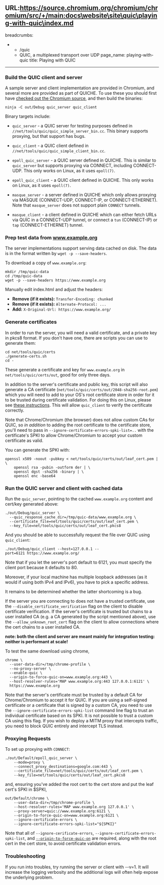 URL:https://source.chromium.org/chromium/chromium/src/+/main:docs\website\site\quic\playing-with-quic\index.md
---
breadcrumbs:
- - /quic
  - QUIC, a multiplexed transport over UDP
page_name: playing-with-quic
title: Playing with QUIC
---

### **Build the QUIC client and server**

A sample server and client implementation are provided in Chromium, and several
more are provided as part of QUICHE. To use these
you should first have [checked out the Chromium
source](/developers/how-tos/get-the-code), and then build the binaries:

```none
ninja -C out/Debug quic_server quic_client
```

Binary targets include:

 * `quic_server` - a QUIC server for testing purposes defined in
   `//net/tools/quic/quic_simple_server_bin.cc`. This binary supports proxying,
   but that support has bugs.

 * `quic_client` - a QUIC client defined in
   `//net/tools/quic/quic_simple_client_bin.cc`.

 * `epoll_quic_server` - a QUIC server defined in QUICHE. This is similar to
   `quic_server` but supports proxying via CONNECT, including CONNECT-UDP. This
   only works on Linux, as it uses `epoll(7)`.

 * `epoll_quic_client` - a QUIC client defined in QUICHE. This only works on
   Linux, as it uses `epoll(7)`.

 * `masque_server` - a server defined in QUICHE which only allows proxying via
   MASQUE (CONNECT-UDP, CONNECT-IP, or CONNECT-ETHERNET). Note that
   `masque_server` does not support plain `CONNECT` tunnels.

 * `masque_client` - a client defined in QUICHE which can either fetch URLs via
   QUIC in a CONNECT-UDP tunnel, or connect a `tun` (CONNECT-IP) or `tap`
   (CONNECT-ETHERNET) tunnel.

### **Prep test data from www.example.org**

The server implementations support serving data cached on disk. The data is in
the format written by `wget -p --save-headers`.

To download a copy of `www.example.org`:

```none
mkdir /tmp/quic-data
cd /tmp/quic-data
wget -p --save-headers https://www.example.org
```

Manually edit index.html and adjust the headers:

 * **Remove (if it exists):** `Transfer-Encoding: chunked`
 * **Remove (if it exists):** `Alternate-Protocol: ...`
 * **Add:** `X-Original-Url: https://www.example.org/`

### Generate certificates

In order to run the server, you will need a valid certificate, and a private key
in pkcs8 format. If you don't have one, there are scripts you can use to
generate them:

```none
cd net/tools/quic/certs
./generate-certs.sh
cd -
```

These generate a certificate and key for `www.example.org` in
`net/tools/quic/certs/out`, good for only three days.

In addition to the server's certificate and public key, this script will also
generate a CA certificate (`net/tools/quic/certs/out/2048-sha256-root.pem`)
which you will need to add to your OS's root certificate store in order for it
to be trusted during certificate validation. For doing this on Linux, please see
[these
instructions](https://chromium.googlesource.com/chromium/src/+/HEAD/docs/linux/cert_management.md).
This will allow `quic_client` to verify the certificate correctly.

Note that Chrome/Chromium (the browser) does not allow custom CAs for
QUIC, so _in addition_ to adding the root certificate to the certificate store,
you'll need to pass in `--ignore-certificate-errors-spki-list=..` with the
certificate's SPKI to allow Chrome/Chromium to accept your custom certificate as
valid.

You can generate the SPKI with:

```shell
openssl x509 -noout -pubkey < net/tools/quic/certs/out/leaf_cert.pem | \
    openssl rsa -pubin -outform der | \
    openssl dgst -sha256 -binary | \
    openssl enc -base64
```

### Run the QUIC server and client with cached data

Run the `quic_server`, pointing to the cached `www.example.org` content
and cert/key generated above:

```none
./out/Debug/quic_server \
  --quic_response_cache_dir=/tmp/quic-data/www.example.org \
  --certificate_file=net/tools/quic/certs/out/leaf_cert.pem \
  --key_file=net/tools/quic/certs/out/leaf_cert.pkcs8
```

And you should be able to successfully request the file over QUIC using
`quic_client`:

```none
./out/Debug/quic_client --host=127.0.0.1 --port=6121 https://www.example.org/
```

Note that if you let the server's port default to 6121, you must specify the
client port because it defaults to 80.

Moreover, if your local machine has multiple loopback addresses (as it would if
using both IPv4 and IPv6), you have to pick a specific address.

It remains to be determined whether the latter shortcoming is a bug.

If the server you are connecting to does not have a trusted certificate, use the
`--disable_certificate_verification` flag on the client to disable certificate
verification. If the server's certificate is trusted but chains to a user
installed CA (e.g. a CA generated by the script mentioned above), use the
`--allow_unknown_root_cert` flag on the client to allow connections where the
cert chains to a user installed CA.

**note: both the client and server are meant mainly for integration testing:
neither is performant at scale!**

To test the same download using chrome,

```none
chrome \
  --user-data-dir=/tmp/chrome-profile \
  --no-proxy-server \
  --enable-quic \
  --origin-to-force-quic-on=www.example.org:443 \
  --host-resolver-rules='MAP www.example.org:443 127.0.0.1:6121' \
  https://www.example.org
```

Note that the server's certificate must be trusted by a default CA for
Chrome/Chromium to accept it for QUIC. If you are using a self-signed
certificate or a certificate that is signed by a custom CA, you need to use the
`--ignore-certificate-errors-spki-list` command line flag to trust an individual
certificate based on its SPKI. It is not possible to trust a custom CA using this
flag. If you wish to deploy a MITM proxy that intercepts traffic, you need to
block QUIC entirely and intercept TLS instead.

### Proxying Requests

To set up proxying with `CONNECT`:

```none
./out/Default/epoll_quic_server \
    --mode=proxy \
    --connect_proxy_destinations=google.com:443 \
    --certificate_file=net/tools/quic/certs/out/leaf_cert.pem \
    --key_file=net/tools/quic/certs/out/leaf_cert.pkcs8
```

and, ensuring you've added the root cert to the cert store and put the leaf
cert's SPKI in $SPKI,

```none
out/Default/chrome \
    --user-data-dir=/tmp/chrome-profile \
    --host-resolver-rules='MAP www.example.org 127.0.0.1' \
    --proxy-server=quic://www.example.org:6121 \
    --origin-to-force-quic-on=www.example.org:6121 \
    --ignore-certificate-errors \
    --ignore-certificate-errors-spki-list="${SPKI}"
```

Note that all of `--ignore-cerificate-errors`,
`--ignore-certificate-errors-spki-list`, and
[`--origin-to-force-quic-on`](https://bugs.chromium.org/p/chromium/issues/detail?id=980654#c3) are
required, along with the root cert in the cert store, to avoid certificate
validation errors.

### **Troubleshooting**

If you run into troubles, try running the server or client with --v=1. It will
increase the logging verbosity and the additional logs will often help expose
the underlying problem.
